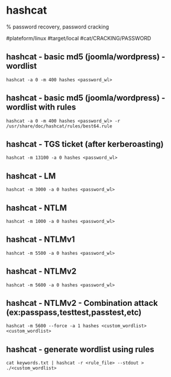 # hashcat

% password recovery, password cracking

#plateform/linux  #target/local  #cat/CRACKING/PASSWORD 

## hashcat - basic md5 (joomla/wordpress) - wordlist
```
hashcat -a 0 -m 400 hashes <password_wl>
```

## hashcat - basic md5 (joomla/wordpress) - wordlist with rules
```
hashcat -a 0 -m 400 hashes <password_wl> -r /usr/share/doc/hashcat/rules/best64.rule 
```

## hashcat - TGS ticket (after kerberoasting)
```
hashcat -m 13100 -a 0 hashes <password_wl> 
```

## hashcat - LM
```
hashcat -m 3000 -a 0 hashes <password_wl> 
```

## hashcat - NTLM
```
hashcat -m 1000 -a 0 hashes <password_wl> 
```

## hashcat - NTLMv1
```
hashcat -m 5500 -a 0 hashes <password_wl> 
```

## hashcat - NTLMv2
```
hashcat -m 5600 -a 0 hashes <password_wl> 
```

## hashcat - NTLMv2 - Combination attack (ex:passpass,testtest,passtest,etc)
```
hashcat -m 5600 --force -a 1 hashes <custom_wordlist> <custom_wordlist>
```

## hashcat - generate wordlist using rules
```
cat keywords.txt | hashcat -r <rule_file> --stdout > ./<custom_wordlist>
```



